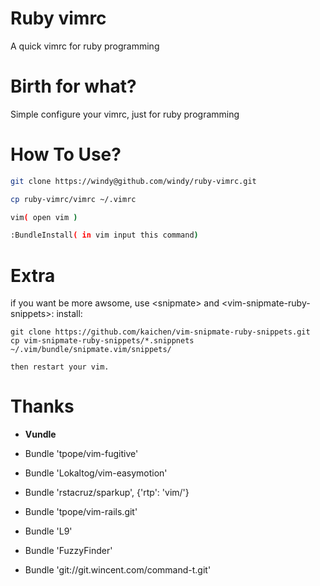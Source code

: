 Ruby vimrc
==========

A quick vimrc for ruby programming

Birth for what?
=======

Simple configure your vimrc, just for ruby programming


How To Use?
=========
```bash
git clone https://windy@github.com/windy/ruby-vimrc.git

cp ruby-vimrc/vimrc ~/.vimrc

vim( open vim )

:BundleInstall( in vim input this command)
```

Extra
========

if you want be more awsome, use \<snipmate\> and \<vim-snipmate-ruby-snippets\>:
install:
```
git clone https://github.com/kaichen/vim-snipmate-ruby-snippets.git
cp vim-snipmate-ruby-snippets/*.snippnets ~/.vim/bundle/snipmate.vim/snippets/

then restart your vim.
```

Thanks
===========

 * **Vundle**

 * Bundle 'tpope/vim-fugitive'
 * Bundle 'Lokaltog/vim-easymotion'
 * Bundle 'rstacruz/sparkup', {'rtp': 'vim/'}
 * Bundle 'tpope/vim-rails.git'
 * Bundle 'L9'
 * Bundle 'FuzzyFinder'
 * Bundle 'git://git.wincent.com/command-t.git'
